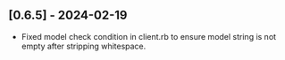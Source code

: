 ## [0.6.5] - 2024-02-19
- Fixed model check condition in client.rb to ensure model string is not empty after stripping whitespace.
